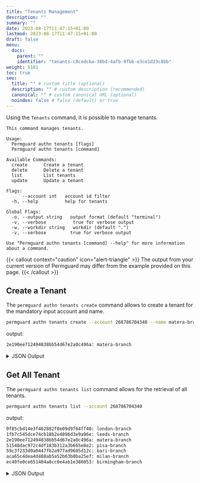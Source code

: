 ```yaml
---
title: "Tenants Management"
description: ""
summary: ""
date: 2023-08-17T11:47:15+01:00
lastmod: 2023-08-17T11:47:15+01:00
draft: false
menu:
  docs:
    parent: ""
    identifier: "tenants-c8cedcba-38bd-4afb-9fbb-e3ce1d23c8bb"
weight: 5101
toc: true
seo:
  title: "" # custom title (optional)
  description: "" # custom description (recommended)
  canonical: "" # custom canonical URL (optional)
  noindex: false # false (default) or true
---
```

Using the `Tenants` command, it is possible to manage tenants.

```text
This command manages tenants.

Usage:
  Permguard authn tenants [flags]
  Permguard authn tenants [command]

Available Commands:
  create      Create a tenant
  delete      Delete a tenant
  list        List tenants
  update      Update a tenant

Flags:
      --account int   account id filter
  -h, --help          help for tenants

Global Flags:
  -o, --output string   output format (default "terminal")
  -v, --verbose          true for verbose output
  -w, --workdir string   workdir (default ".")
  -v, --verbose         true for verbose output

Use "Permguard authn tenants [command] --help" for more information about a command.
```

{{< callout context="caution" icon="alert-triangle" >}}
The output from your current version of Permguard may differ from the example provided on this page.
{{< /callout >}}

## Create a Tenant

The `permguard authn tenants create` command allows to create a tenant for the mandatory input account and name.

```bash
permguard authn tenants create --account 268786704340 --name matera-branch

```

output:

```bash
2e190ee712494838bb54d67e2a0c496a: matera-branch
```

<details>
  <summary>
    JSON Output
  </summary>

```bash
permguard authn tenants create --account 268786704340 --name matera-branch --output json
```

output:

```bash
{
  "tenant": [
    {
      "tenant_id": "2e190ee712494838bb54d67e2a0c496a",
      "created_at": "2024-08-25T14:14:33.794Z",
      "updated_at": "2024-08-25T14:14:33.794Z",
      "account_id": 268786704340,
      "name": "matera-branch"
    }
  ]
}
```

</details>

## Get All Tenant

The `permguard authn tenants list` command allows for the retrieval of all tenants.

```bash
permguard authn tenants list --account 268786704340

```

output:

```bash
0f85cbd14e3f462882f0e09d9f64ff40: london-branch
1fb7c545dce74cb18b2e4896d3e9a96e: leeds-branch
2e190ee712494838bb54d67e2a0c496a: matera-branch
51548dac972c4df183b312a3b665e8e2: pisa-branch
59c3f233d0a0447fb2a977ad9605d12c: bari-branch
aca65c4dea4d488ab5a52b63b0ba25ef: milan-branch
ec40fe0ce651404a8cc0e4ab1e386053: birmingham-branch
```

<details>
  <summary>
    JSON Output
  </summary>

```bash
permguard authn tenants list --account 268786704340 --output json
```

output:

```bash
{
  "tenant": [
    {
      "tenant_id": "0f85cbd14e3f462882f0e09d9f64ff40",
      "created_at": "2024-08-25T14:16:43.778Z",
      "updated_at": "2024-08-25T14:16:43.778Z",
      "account_id": 268786704340,
      "name": "london-branch"
    },
    {
      "tenant_id": "1fb7c545dce74cb18b2e4896d3e9a96e",
      "created_at": "2024-08-25T14:16:44.802Z",
      "updated_at": "2024-08-25T14:16:44.802Z",
      "account_id": 268786704340,
      "name": "leeds-branch"
    },
    {
      "tenant_id": "2e190ee712494838bb54d67e2a0c496a",
      "created_at": "2024-08-25T14:14:33.794Z",
      "updated_at": "2024-08-25T14:14:33.794Z",
      "account_id": 268786704340,
      "name": "matera-branch"
    },
    {
      "tenant_id": "51548dac972c4df183b312a3b665e8e2",
      "created_at": "2024-08-25T14:16:41.657Z",
      "updated_at": "2024-08-25T14:16:41.657Z",
      "account_id": 268786704340,
      "name": "pisa-branch"
    },
    {
      "tenant_id": "59c3f233d0a0447fb2a977ad9605d12c",
      "created_at": "2024-08-25T14:16:42.753Z",
      "updated_at": "2024-08-25T14:16:42.753Z",
      "account_id": 268786704340,
      "name": "bari-branch"
    },
    {
      "tenant_id": "aca65c4dea4d488ab5a52b63b0ba25ef",
      "created_at": "2024-08-25T14:16:40.585Z",
      "updated_at": "2024-08-25T14:16:40.585Z",
      "account_id": 268786704340,
      "name": "milan-branch"
    },
    {
      "tenant_id": "ec40fe0ce651404a8cc0e4ab1e386053",
      "created_at": "2024-08-25T14:16:45.815Z",
      "updated_at": "2024-08-25T14:16:45.815Z",
      "account_id": 268786704340,
      "name": "birmingham-branch"
    }
  ]
}
```

</details>
